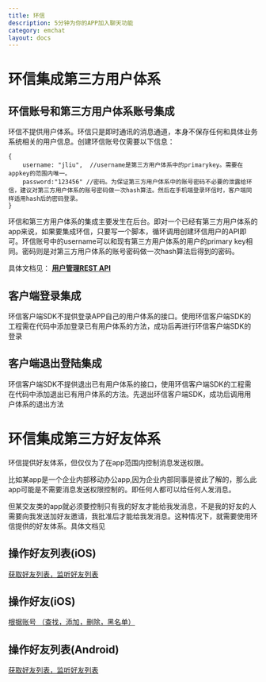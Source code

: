 ```yaml
---
title: 环信
description: 5分钟为你的APP加入聊天功能
category: emchat
layout: docs
---
```


# 环信集成第三方用户体系

## 环信账号和第三方用户体系账号集成

环信不提供用户体系。环信只是即时通讯的消息通道，本身不保存任何和具体业务系统相关的用户信息。创建环信账号仅需要以下信息：


	{
		username: "jliu",  //username是第三方用户体系中的primarykey。需要在appkey的范围内唯一。
		password:"123456" //密码。为保证第三方用户体系中的账号密码不必要的泄露给环信，建议对第三方用户体系的账号密码做一次hash算法。然后在手机端登录环信时，客户端同样适用hash后的密码登录。
	}

环信和第三方用户体系的集成主要发生在后台。即对一个已经有第三方用户体系的app来说，如果要集成环信，只要写一个脚本，循环调用创建环信用户的API即可。环信账号中的username可以和现有第三方用户体系的用户的primary key相同。密码则是对第三方用户体系的账号密码做一次hash算法后得到的密码。

具体文档见：
**[用户管理REST API](#{site.base_url}/docs/emchat/rest/userapi.html)**

## 客户端登录集成
环信客户端SDK不提供登录APP自己的用户体系的接口。使用环信客户端SDK的工程需在代码中添加登录已有用户体系的方法，成功后再进行环信客户端SDK的登录

## 客户端退出登陆集成
环信客户端SDK不提供退出已有用户体系的接口，使用环信客户端SDK的工程需在代码中添加退出已有用户体系的方法。先退出环信客户端SDK，成功后调用用户体系的退出方法


# 环信集成第三方好友体系

环信提供好友体系，但仅仅为了在app范围内控制消息发送权限。

比如某app是一个企业内部移动办公app,因为企业内部同事是彼此了解的，那么此app可能是不需要消息发送权限控制的。即任何人都可以给任何人发消息。

但某交友类的app就必须要控制只有我的好友才能给我发消息，不是我的好友的人需要向我发送加好友邀请，我批准后才能给我发消息。这种情况下，就需要使用环信提供的好友体系。具体文档见


## 操作好友列表(iOS)

[获取好友列表，监听好友列表](#{site.base_url}/docs/emchat/ios/buddylist.html)
	
## 操作好友(iOS)

[根据账号 （查找，添加，删除，黑名单）](#{site.base_url}/docs/emchat/ios/buddymanager.html)

## 操作好友列表(Android)

[获取好友列表，监听好友列表](#{site.base_url}/docs/emchat/android/contactmanager.html)


